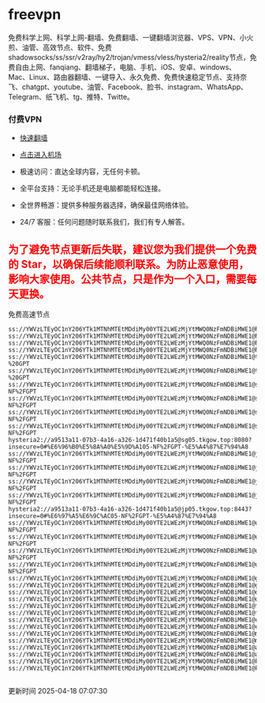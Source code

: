 # freevpn

免费科学上网、科学上网-翻墙、免费翻墙、一键翻墙浏览器、VPS、VPN、小火煎、油管、高效节点、软件、免费shadowsocks/ss/ssr/v2ray/hy2/trojan/vmess/vless/hysteria2/reality节点，免费自由上网、fanqiang、翻墙梯子，电脑、手机、iOS、安卓、windows、Mac、Linux、路由器翻墙、一键导入、永久免费、免费快速稳定节点、支持奈飞、chatgpt、youtube、油管、Facebook、脸书、instagram、WhatsApp、Telegram、纸飞机、tg、推特、Twitte。

### 付费VPN
* [快速翻墙](https://xgogo.sbs/#/register?code=wxADDy87) 

* [点击进入机场](https://xgogo.sbs/#/register?code=wxADDy87) 

* 极速访问：直达全球内容，无任何卡顿。

* 全平台支持：无论手机还是电脑都能轻松连接。

* 全世界畅游：提供多种服务器选择，确保最佳网络体验。

* 24/7 客服：任何问题随时联系我们，我们有专人解答。

## <font color="red">为了避免节点更新后失联，建议您为我们提供一个免费的 Star，以确保后续能顺利联系。为防止恶意使用，影响大家使用。公共节点，只是作为一个入口，需要每天更换。</font>

免费高速节点

```ss://YWVzLTEyOC1nY206YTk1MTNhMTEtMDdiMy00YTE2LWEzMjYtMWQ0NzFmNDBiMWE1@hk01.jgrtoioceaw.help:50384#%E9%A6%99%E6%B8%AF01
ss://YWVzLTEyOC1nY206YTk1MTNhMTEtMDdiMy00YTE2LWEzMjYtMWQ0NzFmNDBiMWE1@hk02.jigreliewolf.click:17889#%E9%A6%99%E6%B8%AF02
ss://YWVzLTEyOC1nY206YTk1MTNhMTEtMDdiMy00YTE2LWEzMjYtMWQ0NzFmNDBiMWE1@hk03.jigreliewolf.click:10838#%E9%A6%99%E6%B8%AF03
ss://YWVzLTEyOC1nY206YTk1MTNhMTEtMDdiMy00YTE2LWEzMjYtMWQ0NzFmNDBiMWE1@hk04.jgrtoioceaw.help:29956#%E9%A6%99%E6%B8%AF04
ss://YWVzLTEyOC1nY206YTk1MTNhMTEtMDdiMy00YTE2LWEzMjYtMWQ0NzFmNDBiMWE1@hk05.ijgelrkasd.click:41284#%E9%A6%99%E6%B8%AF05
ss://YWVzLTEyOC1nY206YTk1MTNhMTEtMDdiMy00YTE2LWEzMjYtMWQ0NzFmNDBiMWE1@tw01.jigreliewolf.click:30995#%E5%8F%B0%E6%B9%BE01%20-%20GPT
ss://YWVzLTEyOC1nY206YTk1MTNhMTEtMDdiMy00YTE2LWEzMjYtMWQ0NzFmNDBiMWE1@tw02.ijgelrkasd.click:22610#%E5%8F%B0%E6%B9%BE02%20-%20GPT
ss://YWVzLTEyOC1nY206YTk1MTNhMTEtMDdiMy00YTE2LWEzMjYtMWQ0NzFmNDBiMWE1@sg01.jgrtoioceaw.help:55559#%E6%96%B0%E5%8A%A0%E5%9D%A101%20-NF%2FGPT
ss://YWVzLTEyOC1nY206YTk1MTNhMTEtMDdiMy00YTE2LWEzMjYtMWQ0NzFmNDBiMWE1@sg02.jigreliewolf.click:40574#%E6%96%B0%E5%8A%A0%E5%9D%A102%20-NF%2FGPT
ss://YWVzLTEyOC1nY206YTk1MTNhMTEtMDdiMy00YTE2LWEzMjYtMWQ0NzFmNDBiMWE1@sg03.ijgelrkasd.click:23716#%E6%96%B0%E5%8A%A0%E5%9D%A103%20-NF%2FGPT
ss://YWVzLTEyOC1nY206YTk1MTNhMTEtMDdiMy00YTE2LWEzMjYtMWQ0NzFmNDBiMWE1@sg04.jgrtoioceaw.help:17971#%E6%96%B0%E5%8A%A0%E5%9D%A104%20-NF%2FGPT
hysteria2://a9513a11-07b3-4a16-a326-1d471f40b1a5@sg05.tkgow.top:8080?insecure=0#%E6%96%B0%E5%8A%A0%E5%9D%A105-NF%2FGPT-%E5%A4%87%E7%94%A8
ss://YWVzLTEyOC1nY206YTk1MTNhMTEtMDdiMy00YTE2LWEzMjYtMWQ0NzFmNDBiMWE1@jp01.jgrtoioceaw.help:58645#%E6%97%A5%E6%9C%AC01%20-NF%2FGPT
ss://YWVzLTEyOC1nY206YTk1MTNhMTEtMDdiMy00YTE2LWEzMjYtMWQ0NzFmNDBiMWE1@jp02.jgrtoioceaw.help:47462#%E6%97%A5%E6%9C%AC02%20-NF%2FGPT
ss://YWVzLTEyOC1nY206YTk1MTNhMTEtMDdiMy00YTE2LWEzMjYtMWQ0NzFmNDBiMWE1@jp03.jigreliewolf.click:33414#%E6%97%A5%E6%9C%AC03%20-NF%2FGPT
ss://YWVzLTEyOC1nY206YTk1MTNhMTEtMDdiMy00YTE2LWEzMjYtMWQ0NzFmNDBiMWE1@jp04.ijgelrkasd.click:58223#%E6%97%A5%E6%9C%AC04%20-NF%2FGPT
hysteria2://a9513a11-07b3-4a16-a326-1d471f40b1a5@jp05.tkgow.top:8443?insecure=0#%E6%97%A5%E6%9C%AC05-NF%2FGPT-%E5%A4%87%E7%94%A8
ss://YWVzLTEyOC1nY206YTk1MTNhMTEtMDdiMy00YTE2LWEzMjYtMWQ0NzFmNDBiMWE1@us01.jgrtoioceaw.help:48129#%E7%BE%8E%E5%9B%BD01%20-NF%2FGPT
ss://YWVzLTEyOC1nY206YTk1MTNhMTEtMDdiMy00YTE2LWEzMjYtMWQ0NzFmNDBiMWE1@us02.jgrtoioceaw.help:44907#%E7%BE%8E%E5%9B%BD02%20-NF%2FGPT
ss://YWVzLTEyOC1nY206YTk1MTNhMTEtMDdiMy00YTE2LWEzMjYtMWQ0NzFmNDBiMWE1@us03.jigreliewolf.click:43330#%E7%BE%8E%E5%9B%BD03%20-NF%2FGPT
ss://YWVzLTEyOC1nY206YTk1MTNhMTEtMDdiMy00YTE2LWEzMjYtMWQ0NzFmNDBiMWE1@us04.ijgelrkasd.click:44130#%E7%BE%8E%E5%9B%BD04%20-NF%2FGPT
ss://YWVzLTEyOC1nY206YTk1MTNhMTEtMDdiMy00YTE2LWEzMjYtMWQ0NzFmNDBiMWE1@gb01.jgrtoioceaw.help:27765#%E8%8B%B1%E5%9B%BD01
ss://YWVzLTEyOC1nY206YTk1MTNhMTEtMDdiMy00YTE2LWEzMjYtMWQ0NzFmNDBiMWE1@gb02.jigreliewolf.click:52762#%E8%8B%B1%E5%9B%BD02
ss://YWVzLTEyOC1nY206YTk1MTNhMTEtMDdiMy00YTE2LWEzMjYtMWQ0NzFmNDBiMWE1@de01.jgrtoioceaw.help:20635#%E5%BE%B7%E5%9B%BD01
ss://YWVzLTEyOC1nY206YTk1MTNhMTEtMDdiMy00YTE2LWEzMjYtMWQ0NzFmNDBiMWE1@de02.jigreliewolf.click:52770#%E5%BE%B7%E5%9B%BD02
ss://YWVzLTEyOC1nY206YTk1MTNhMTEtMDdiMy00YTE2LWEzMjYtMWQ0NzFmNDBiMWE1@fr01.ijgelrkasd.click:32568#%E6%B3%95%E5%9B%BD01
ss://YWVzLTEyOC1nY206YTk1MTNhMTEtMDdiMy00YTE2LWEzMjYtMWQ0NzFmNDBiMWE1@fr02.jigreliewolf.click:45265#%E6%B3%95%E5%9B%BD02
ss://YWVzLTEyOC1nY206YTk1MTNhMTEtMDdiMy00YTE2LWEzMjYtMWQ0NzFmNDBiMWE1@ca01.jigreliewolf.click:30461#%E5%8A%A0%E6%8B%BF%E5%A4%A701
ss://YWVzLTEyOC1nY206YTk1MTNhMTEtMDdiMy00YTE2LWEzMjYtMWQ0NzFmNDBiMWE1@ca02.ijgelrkasd.click:24053#%E5%8A%A0%E6%8B%BF%E5%A4%A702
ss://YWVzLTEyOC1nY206YTk1MTNhMTEtMDdiMy00YTE2LWEzMjYtMWQ0NzFmNDBiMWE1@my01.jigreliewolf.click:52408#%E9%A9%AC%E6%9D%A5%E8%A5%BF%E4%BA%9A01
ss://YWVzLTEyOC1nY206YTk1MTNhMTEtMDdiMy00YTE2LWEzMjYtMWQ0NzFmNDBiMWE1@my02.ijgelrkasd.click:25519#%E9%A9%AC%E6%9D%A5%E8%A5%BF%E4%BA%9A02
ss://YWVzLTEyOC1nY206YTk1MTNhMTEtMDdiMy00YTE2LWEzMjYtMWQ0NzFmNDBiMWE1@au01.jgrtoioceaw.help:13460#%E6%BE%B3%E5%A4%A7%E5%88%A9%E4%BA%9A01
ss://YWVzLTEyOC1nY206YTk1MTNhMTEtMDdiMy00YTE2LWEzMjYtMWQ0NzFmNDBiMWE1@au02.ijgelrkasd.click:46073#%E6%BE%B3%E5%A4%A7%E5%88%A9%E4%BA%9A02
ss://YWVzLTEyOC1nY206YTk1MTNhMTEtMDdiMy00YTE2LWEzMjYtMWQ0NzFmNDBiMWE1@ko01.jgrtoioceaw.help:46108#%E9%9F%A9%E5%9B%BD01
ss://YWVzLTEyOC1nY206YTk1MTNhMTEtMDdiMy00YTE2LWEzMjYtMWQ0NzFmNDBiMWE1@ko02.jigreliewolf.click:50181#%E9%9F%A9%E5%9B%BD02


```
更新时间 2025-04-18 07:07:30